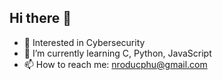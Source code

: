 ## Hi there 👋

- 🔭 Interested in Cybersecurity
- 🌱 I’m currently learning C, Python, JavaScript
- 📫 How to reach me: nroducphu@gmail.com

